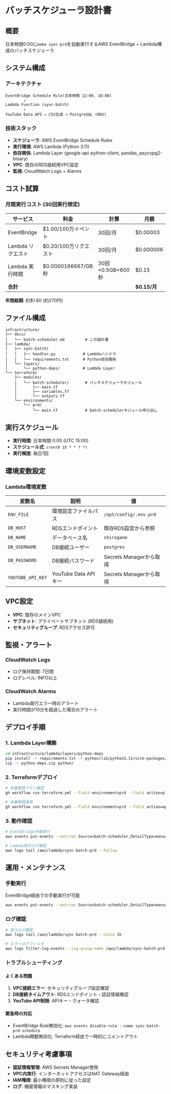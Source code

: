 # バッチスケジューラ設計書

## 概要

日本時間0:00に`make sync-prd`を自動実行するAWS EventBridge + Lambda構成のバッチスケジューラ

## システム構成

### アーキテクチャ

```
EventBridge Schedule Rule(日本時間 12:00, 18:00)
        ↓
Lambda Function (sync-batch)
        ↓
YouTube Data API → CSV生成 → PostgreSQL (RDS)
```

### 技術スタック

- **スケジューラ**: AWS EventBridge Schedule Rules
- **実行環境**: AWS Lambda (Python 3.11)
- **依存関係**: Lambda Layer (google-api-python-client, pandas, psycopg2-binary)
- **VPC**: 既存のRDS接続用VPC設定
- **監視**: CloudWatch Logs + Alarms

## コスト試算

### 月間実行コスト (30回実行想定)

| サービス | 料金 | 計算 | 月額 |
|---------|-----|------|------|
| EventBridge | $1.00/100万イベント | 30回/月 | $0.00003 |
| Lambda リクエスト | $0.20/100万リクエスト | 30回/月 | $0.000006 |
| Lambda 実行時間 | $0.0000166667/GB秒 | 30回×0.5GB×600秒 | $0.15 |
| **合計** | | | **$0.15/月** |

**年間総額**: 約$1.80 (約270円)

## ファイル構成

```
infrastructure/
├── docs/
│   └── batch-scheduler.md         # この設計書
├── lambda/
│   ├── sync-batch/
│   │   ├── handler.py            # Lambdaハンドラ
│   │   └── requirements.txt      # Python依存関係
│   └── layers/
│       └── python-deps/          # Lambda Layer
└── terraform/
    ├── modules/
    │   └── batch-scheduler/       # バッチスケジューラモジュール
    │       ├── main.tf
    │       ├── variables.tf
    │       └── outputs.tf
    └── environments/
        └── prd/
            └── main.tf            # batch-schedulerモジュール呼び出し
```

## 実行スケジュール

- **実行時間**: 日本時間 0:00 (UTC 15:00)
- **スケジュール式**: `cron(0 15 * * ? *)`
- **実行頻度**: 毎日1回

## 環境変数設定

### Lambda環境変数

| 変数名 | 説明 | 値 |
|-------|------|---|
| `ENV_FILE` | 環境設定ファイルパス | `/opt/config/.env.prd` |
| `DB_HOST` | RDSエンドポイント | 既存RDS設定から参照 |
| `DB_NAME` | データベース名 | `shirogane` |
| `DB_USERNAME` | DB接続ユーザー | `postgres` |
| `DB_PASSWORD` | DB接続パスワード | Secrets Managerから取得 |
| `YOUTUBE_API_KEY` | YouTube Data API キー | Secrets Managerから取得 |

## VPC設定

- **VPC**: 既存のメインVPC
- **サブネット**: プライベートサブネット (RDS接続用)
- **セキュリティグループ**: RDSアクセス許可

## 監視・アラート

### CloudWatch Logs
- ログ保持期間: 7日間
- ログレベル: INFO以上

### CloudWatch Alarms
- Lambda実行エラー時のアラート
- 実行時間が10分を超過した場合のアラート

## デプロイ手順

### 1. Lambda Layer構築
```bash
cd infrastructure/lambda/layers/python-deps
pip install -r requirements.txt -t python/lib/python3.11/site-packages/
zip -r python-deps.zip python/
```

### 2. Terraformデプロイ
```bash
# 本番環境プラン確認
gh workflow run terraform.yml --field environment=prd --field action=plan

# 本番環境適用
gh workflow run terraform.yml --field environment=prd --field action=apply
```

### 3. 動作確認
```bash
# EventBridge手動実行
aws events put-events --entries Source=batch-scheduler,DetailType=manual-trigger

# Lambda実行ログ確認
aws logs tail /aws/lambda/sync-batch-prd --follow
```

## 運用・メンテナンス

### 手動実行
EventBridge経由での手動実行が可能
```bash
aws events put-events --entries Source=batch-scheduler,DetailType=manual-trigger
```

### ログ確認
```bash
# 実行ログ確認
aws logs tail /aws/lambda/sync-batch-prd --since 1h

# エラーログフィルタ
aws logs filter-log-events --log-group-name /aws/lambda/sync-batch-prd --filter-pattern "ERROR"
```

### トラブルシューティング

#### よくある問題
1. **VPC接続エラー**: セキュリティグループ設定確認
2. **DB接続タイムアウト**: RDSエンドポイント・認証情報確認  
3. **YouTube API制限**: APIキー・クォータ確認

#### 緊急時の対応
- EventBridge Rule無効化: `aws events disable-rule --name sync-batch-prd-schedule`
- Lambda関数無効化: Terraform経由で一時的にコメントアウト

## セキュリティ考慮事項

- **認証情報管理**: AWS Secrets Manager使用
- **VPC内実行**: インターネットアクセスはNAT Gateway経由
- **IAM権限**: 最小権限の原則に従った設定
- **ログ**: 機密情報のマスキング実装
